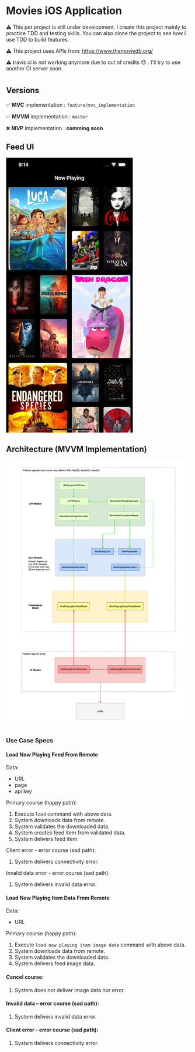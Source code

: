 # Movies iOS Application

⚠️ This pet project is still under development. I create this project mainly to practice TDD and testing skills. You can also clone the project to see how I use TDD to build features.

⚠️ This project uses APIs from: https://www.themoviedb.org/ 

⚠️ travis ci is not working anymore due to out of credits 😞 . I'll try to use another CI server soon.

#

## Versions
✅ **MVC** implementation : `feature/mvc_implementation`

✅ **MVVM** implementation : `master`

❌ **MVP** implementation : **comming soon**

## Feed UI
![](Feed.png)

## Architecture (MVVM Implementation)
![](Architecture_MVVM.png)

### Use Case Specs

#### Load Now Playing Feed From Remote
Data:
- URL
- page
- api key

Primary course (happy path):
1. Execute `load` command with above data.
2. System downloads data from remote.
3. System validates the downloaded data.
4. System creates feed item from validated data.
5. System delivers feed item.

Client error - error course (sad path):
1. System delivers connectivity error.

Invalid data error - error course (sad path):
1. System delivers invalid data error.


#### Load Now Playing Item Data From Remote
Data:
- URL

Primary course (happy path):
1. Execute `load now playing item image data` command with above data.
2. System downloads data from remote.
3. System validates the downloaded data.
5. System delivers feed image data.

#### Cancel course:
1. System does not deliver image data nor error.

#### Invalid data – error course (sad path):
1. System delivers invalid data error.

#### Client error - error course (sad path):
1. System delivers connectivity error.
